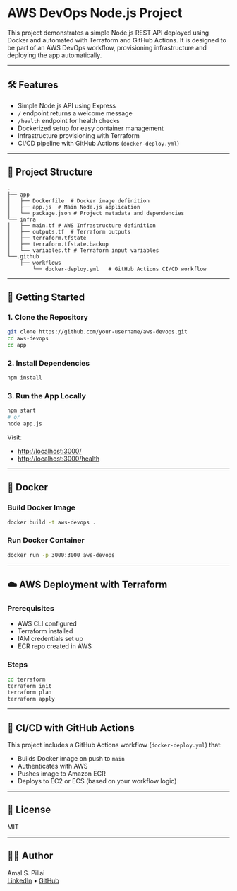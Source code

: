 # AWS DevOps Node.js Project

This project demonstrates a simple Node.js REST API deployed using Docker and automated with Terraform and GitHub Actions. It is designed to be part of an AWS DevOps workflow, provisioning infrastructure and deploying the app automatically.

---

## 🛠 Features

- Simple Node.js API using Express
- `/` endpoint returns a welcome message
- `/health` endpoint for health checks
- Dockerized setup for easy container management
- Infrastructure provisioning with Terraform
- CI/CD pipeline with GitHub Actions (`docker-deploy.yml`)

---

## 📁 Project Structure

```
.
├── app
│   ├── Dockerfile  # Docker image definition
│   ├── app.js  # Main Node.js application
│   └── package.json # Project metadata and dependencies
└── infra
│   ├── main.tf # AWS Infrastructure definition
│   ├── outputs.tf  # Terraform outputs 
│   ├── terraform.tfstate
│   ├── terraform.tfstate.backup
│   └── variables.tf # Terraform input variables
└──.github
    ├── workflows
        └── docker-deploy.yml   # GitHub Actions CI/CD workflow
```

---

## 🚀 Getting Started

### 1. Clone the Repository

```bash
git clone https://github.com/your-username/aws-devops.git
cd aws-devops
cd app
```

### 2. Install Dependencies

```bash
npm install
```

### 3. Run the App Locally

```bash
npm start
# or
node app.js
```

Visit:  
- [http://localhost:3000/](http://localhost:3000/)  
- [http://localhost:3000/health](http://localhost:3000/health)

---

## 🐳 Docker

### Build Docker Image

```bash
docker build -t aws-devops .
```

### Run Docker Container

```bash
docker run -p 3000:3000 aws-devops
```

---

## ☁️ AWS Deployment with Terraform

### Prerequisites

- AWS CLI configured
- Terraform installed
- IAM credentials set up
- ECR repo created in AWS

### Steps

```bash
cd terraform
terraform init
terraform plan
terraform apply
```

---

## 🔄 CI/CD with GitHub Actions

This project includes a GitHub Actions workflow (`docker-deploy.yml`) that:

- Builds Docker image on push to `main`
- Authenticates with AWS
- Pushes image to Amazon ECR
- Deploys to EC2 or ECS (based on your workflow logic)

---

## 📄 License

MIT

---

## 🙋‍♂️ Author

Amal S. Pillai  
[LinkedIn](inkedin.com/in/amal-s-pillai-36344a230/) • [GitHub](https://github.com/amalspillai02)